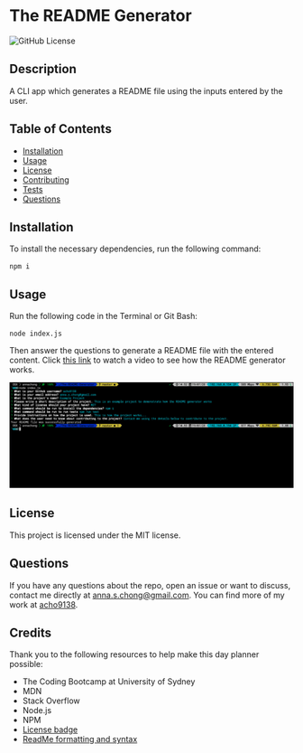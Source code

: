 # The README Generator

![GitHub License](https://img.shields.io/badge/License-MIT-blue.svg)

## Description

A CLI app which generates a README file using the inputs entered by the user.

## Table of Contents

* [Installation](#installation)
* [Usage](#usage)
* [License](#license)
* [Contributing](#contributing)
* [Tests](#tests)
* [Questions](#questions)

## Installation

To install the necessary dependencies, run the following command:

```
npm i
```

## Usage

Run the following code in the Terminal or Git Bash:
```
node index.js
```
Then answer the questions to generate a README file with the entered content. Click [this link](https://drive.google.com/file/d/1akuutw_mXOI27QDjWHB03wjidchYrdM8/view) to watch a video to see how the README generator works.

![image](./assets/screenshot.png)

## License

This project is licensed under the MIT license.

## Questions

If you have any questions about the repo, open an issue or want to discuss, contact me directly at anna.s.chong@gmail.com. You can find more of my work at [acho9138](https://github.com/acho9138/.).

## Credits

Thank you to the following resources to help make this day planner possible:

- The Coding Bootcamp at University of Sydney
- MDN
- Stack Overflow
- Node.js
- NPM
- [License badge](https://shields.io/category/license)
- [ReadMe formatting and syntax](https://docs.github.com/en/github/writing-on-github/basic-writing-and-formatting-syntax)